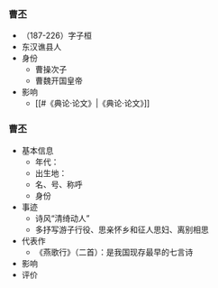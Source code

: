 ### 曹丕
- （187-226）字子桓
- 东汉谯县人
- 身份
	- 曹操次子
	- 曹魏开国皇帝
- 影响
	- [[#《典论·论文》|《典论·论文》]]

### 曹丕
- 基本信息
	- 年代：
	- 出生地：
	- 名、号、称呼
	- 身份
- 事迹
	- 诗风“清绮动人”
	- 多抒写游子行役、思亲怀乡和征人思妇、离别相思
- 代表作
	- 《燕歌行》（二首）：是我国现存最早的七言诗
- 影响
- 评价